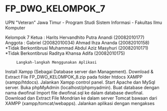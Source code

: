 # FP_DWO_KELOMPOK_7
UPN "Veteran" Jawa Timur - Program Studi Sistem Informasi - Fakultas Ilmu Komputer

Kelompok 7
Ketua :
Harits Hervandhito Putra Anandi (20082010177) 
Anggota :
Gabriel (20082010034)
Ahmad Ihza Ananda (20082010158) *Tidak Berkontibrusi
Muhammad Abdul Aziz Masyhuri (20082010171) *Tidak Berkontibrusi
Raditya Khansa Adifa (20082010175)
         
         
         Langkah-langkah Menggunakan Aplikasi
Install Xampp (Sebagai Database server dan Management).
Download & Extract File FP_DWO_KELOMPOK_8.zip pada folder htdocs XAMPP (xampp/htdocs).
Jalankan Xampp control panel.
Start Apache dan MySql server.
Buka phpMyAdmin (localhost/phpmyadmin).
Buat database dengan nama dwofinal
Import file dwofinal.sql ke dalam database dwofinal.
Download dan Extract File Mondrian ke dalam server Tomcat bawaan dari XAMPP (xampp/tomcat/webapps).
Jalankan aplikasi dengan mengakses 
